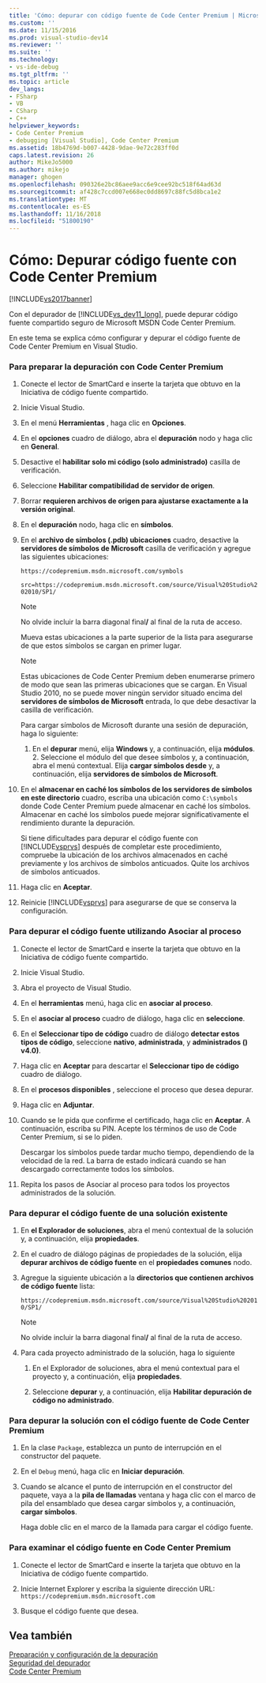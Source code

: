 ```yaml
---
title: 'Cómo: depurar con código fuente de Code Center Premium | Microsoft Docs'
ms.custom: ''
ms.date: 11/15/2016
ms.prod: visual-studio-dev14
ms.reviewer: ''
ms.suite: ''
ms.technology:
- vs-ide-debug
ms.tgt_pltfrm: ''
ms.topic: article
dev_langs:
- FSharp
- VB
- CSharp
- C++
helpviewer_keywords:
- Code Center Premium
- debugging [Visual Studio], Code Center Premium
ms.assetid: 18b4769d-b007-4428-9dae-9e72c283ff0d
caps.latest.revision: 26
author: MikeJo5000
ms.author: mikejo
manager: ghogen
ms.openlocfilehash: 090326e2bc86aee9acc6e9cee92bc518f64ad63d
ms.sourcegitcommit: af428c7ccd007e668ec0dd8697c88fc5d8bca1e2
ms.translationtype: MT
ms.contentlocale: es-ES
ms.lasthandoff: 11/16/2018
ms.locfileid: "51800190"
---
```

# <a name="how-to-debug-with-code-center-premium-source"></a>Cómo: Depurar código fuente con Code Center Premium
[!INCLUDE[vs2017banner](../includes/vs2017banner.md)]

Con el depurador de [!INCLUDE[vs_dev11_long](../includes/vs-dev11-long-md.md)], puede depurar código fuente compartido seguro de Microsoft MSDN Code Center Premium.  
  
 En este tema se explica cómo configurar y depurar el código fuente de Code Center Premium en Visual Studio.  
  
### <a name="to-prepare-for-debugging-with-code-center-premium"></a>Para preparar la depuración con Code Center Premium  
  
1. Conecte el lector de SmartCard e inserte la tarjeta que obtuvo en la Iniciativa de código fuente compartido.  
  
2. Inicie Visual Studio.  
  
3. En el menú **Herramientas** , haga clic en **Opciones**.  
  
4. En el **opciones** cuadro de diálogo, abra el **depuración** nodo y haga clic en **General**.  
  
5. Desactive el **habilitar solo mi código (solo administrado)** casilla de verificación.  
  
6. Seleccione **Habilitar compatibilidad de servidor de origen**.  
  
7. Borrar **requieren archivos de origen para ajustarse exactamente a la versión original**.  
  
8. En el **depuración** nodo, haga clic en **símbolos**.  
  
9. En el **archivo de símbolos (.pdb) ubicaciones** cuadro, desactive la **servidores de símbolos de Microsoft** casilla de verificación y agregue las siguientes ubicaciones:  
  
     `https://codepremium.msdn.microsoft.com/symbols`  
  
     `src=https://codepremium.msdn.microsoft.com/source/Visual%20Studio%202010/SP1/`  
  
   > [!NOTE]
   >  No olvide incluir la barra diagonal final<strong>/</strong> al final de la ruta de acceso.  
  
     Mueva estas ubicaciones a la parte superior de la lista para asegurarse de que estos símbolos se cargan en primer lugar.  
  
   > [!NOTE]
   >  Estas ubicaciones de Code Center Premium deben enumerarse primero de modo que sean las primeras ubicaciones que se cargan. En Visual Studio 2010, no se puede mover ningún servidor situado encima del **servidores de símbolos de Microsoft** entrada, lo que debe desactivar la casilla de verificación.  
   > 
   >  Para cargar símbolos de Microsoft durante una sesión de depuración, haga lo siguiente:  
   > 
   > 1. En el **depurar** menú, elija **Windows** y, a continuación, elija **módulos**.  
   >    2.  Seleccione el módulo del que desee símbolos y, a continuación, abra el menú contextual. Elija **cargar símbolos desde** y, a continuación, elija **servidores de símbolos de Microsoft**.  
  
10. En el **almacenar en caché los símbolos de los servidores de símbolos en este directorio** cuadro, escriba una ubicación como `C:\symbols` donde Code Center Premium puede almacenar en caché los símbolos. Almacenar en caché los símbolos puede mejorar significativamente el rendimiento durante la depuración.  
  
     Si tiene dificultades para depurar el código fuente con [!INCLUDE[vsprvs](../includes/vsprvs-md.md)] después de completar este procedimiento, compruebe la ubicación de los archivos almacenados en caché previamente y los archivos de símbolos anticuados. Quite los archivos de símbolos anticuados.  
  
11. Haga clic en **Aceptar**.  
  
12. Reinicie [!INCLUDE[vsprvs](../includes/vsprvs-md.md)] para asegurarse de que se conserva la configuración.  
  
### <a name="to-debug-your-source-code-using-attach-to-process"></a>Para depurar el código fuente utilizando Asociar al proceso  
  
1.  Conecte el lector de SmartCard e inserte la tarjeta que obtuvo en la Iniciativa de código fuente compartido.  
  
2.  Inicie Visual Studio.  
  
3.  Abra el proyecto de Visual Studio.  
  
4.  En el **herramientas** menú, haga clic en **asociar al proceso**.  
  
5.  En el **asociar al proceso** cuadro de diálogo, haga clic en **seleccione**.  
  
6.  En el **Seleccionar tipo de código** cuadro de diálogo **detectar estos tipos de código**, seleccione **nativo**, **administrada**, y **administrados () v4.0)**.  
  
7.  Haga clic en **Aceptar** para descartar el **Seleccionar tipo de código** cuadro de diálogo.  
  
8.  En el **procesos disponibles** , seleccione el proceso que desea depurar.  
  
9. Haga clic en **Adjuntar**.  
  
10. Cuando se le pida que confirme el certificado, haga clic en **Aceptar**. A continuación, escriba su PIN. Acepte los términos de uso de Code Center Premium, si se lo piden.  
  
     Descargar los símbolos puede tardar mucho tiempo, dependiendo de la velocidad de la red. La barra de estado indicará cuando se han descargado correctamente todos los símbolos.  
  
11. Repita los pasos de Asociar al proceso para todos los proyectos administrados de la solución.  
  
### <a name="to-debug-source-code-from-an-existing-solution"></a>Para depurar el código fuente de una solución existente  
  
1. En **el Explorador de soluciones**, abra el menú contextual de la solución y, a continuación, elija **propiedades**.  
  
2. En el cuadro de diálogo páginas de propiedades de la solución, elija **depurar archivos de código fuente** en el **propiedades comunes** nodo.  
  
3. Agregue la siguiente ubicación a la **directorios que contienen archivos de código fuente** lista:  
  
    `https://codepremium.msdn.microsoft.com/source/Visual%20Studio%202010/SP1/`  
  
   > [!NOTE]
   >  No olvide incluir la barra diagonal final<strong>/</strong> al final de la ruta de acceso.  
  
4. Para cada proyecto administrado de la solución, haga lo siguiente  
  
   1.  En el Explorador de soluciones, abra el menú contextual para el proyecto y, a continuación, elija **propiedades**.  
  
   2.  Seleccione **depurar** y, a continuación, elija **Habilitar depuración de código no administrado**.  
  
### <a name="to-debug-your-solution-with-code-center-premium-source"></a>Para depurar la solución con el código fuente de Code Center Premium  
  
1.  En la clase `Package`, establezca un punto de interrupción en el constructor del paquete.  
  
2.  En el `Debug` menú, haga clic en **Iniciar depuración**.  
  
3.  Cuando se alcance el punto de interrupción en el constructor del paquete, vaya a la **pila de llamadas** ventana y haga clic con el marco de pila del ensamblado que desea cargar símbolos y, a continuación, **cargar símbolos**.  
  
     Haga doble clic en el marco de la llamada para cargar el código fuente.  
  
### <a name="to-browse-source-code-on-code-center-premium"></a>Para examinar el código fuente en Code Center Premium  
  
1.  Conecte el lector de SmartCard e inserte la tarjeta que obtuvo en la Iniciativa de código fuente compartido.  
  
2.  Inicie Internet Explorer y escriba la siguiente dirección URL: `https://codepremium.msdn.microsoft.com`  
  
3.  Busque el código fuente que desea.  
  
## <a name="see-also"></a>Vea también  
 [Preparación y configuración de la depuración](../debugger/debugger-settings-and-preparation.md)   
 [Seguridad del depurador](../debugger/debugger-security.md)   
 [Code Center Premium](http://www.microsoft.com/resources/sharedsource/ccp.mspx)



